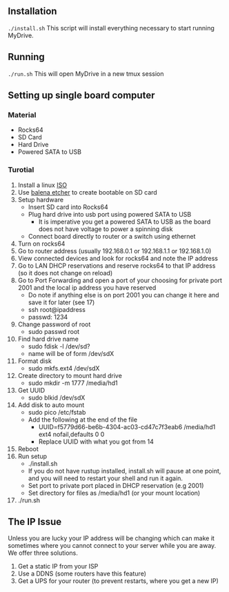 ## Installation

`./install.sh`
This script will install everything necessary to start running MyDrive.

## Running

`./run.sh`
This will open MyDrive in a new tmux session

## Setting up single board computer

### Material
- Rocks64
- SD Card
- Hard Drive
- Powered SATA to USB

### Turotial
1. Install a linux [ISO](https://www.armbian.com/rock64/)
2. Use [balena etcher](https://www.balena.io/etcher) to create bootable on SD card
3. Setup hardware
   - Insert SD card into Rocks64
   - Plug hard drive into usb port using powered SATA to USB
     - It is imperative you get a powered SATA to USB as the board does not have voltage to power a spinning disk
   - Connect board directly to router or a switch using ethernet
4. Turn on rocks64
5. Go to router address (usually 192.168.0.1 or 192.168.1.1 or 192.168.1.0)
6. View connected devices and look for rocks64 and note the IP address
7. Go to LAN DHCP reservations and reserve rocks64 to that IP address (so it does not change on reload)
8. Go to Port Forwarding and open a port of your choosing for private port 2001 and the local ip address you have reserved
   - Do note if anything else is on port 2001 you can change it here and save it for later (see 17)
   - ssh root@ipaddress
   - passwd: 1234
10. Change password of root
    - sudo passwd root
11. Find hard drive name
    - sudo fdisk -l /dev/sd?
    - name will be of form /dev/sdX
12. Format disk
    - sudo mkfs.ext4 /dev/sdX
13. Create directory to mount hard drive
    - sudo mkdir -m 1777 /media/hd1
14. Get UUID
    - sudo blkid /dev/sdX
15. Add disk to auto mount
    - sudo pico /etc/fstab
    - Add the following at the end of the file
      - UUID=f5779d66-be6b-4304-ac03-cd47c7f3eab6 /media/hd1 ext4 nofail,defaults 0 0
      - Replace UUID with what you got from 14
16. Reboot
17. Run setup
    - ./install.sh
    - If you do not have rustup installed, install.sh will pause at one point, and you will need to restart your shell and run it again.
    - Set port to private port placed in DHCP reservation (e.g 2001)
    - Set directory for files as /media/hd1 (or your mount location)
18. ./run.sh

## The IP Issue
Unless you are lucky your IP address will be changing which can make it sometimes where you cannot connect to your server while you are away. We offer three solutions.

1. Get a static IP from your ISP
2. Use a DDNS (some routers have this feature)
3. Get a UPS for your router (to prevent restarts, where you get a new IP)
